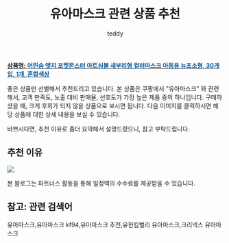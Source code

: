 ﻿---
layout: post
title:  "유아마스크 관련 상품 추천"
author: teddy
categories: [ 가구/인테리어 ]
tags: [유아마스크,유아마스크 kf94,유아마스크 추천,유한킴벌리 유아마스크,크리넥스 유아마스크]
image: https://static.coupangcdn.com/image/retail/images/37860343665801-03c42d70-60e6-4525-8138-6a53b2c846df.jpg 
description: "쿠팡에서 유아마스크 관련 상품으로 가장 고객 선호도가 높은 제품 중 하나입니다."
---

<a href="https://link.coupang.com/re/AFFSDP?lptag=AF3256674&pageKey=6659211648&itemId=15281596802&vendorItemId=82502087628&traceid=V0-153-a213fbf4b0047716&requestid=20221226231513442120070"><b>상품명: <font color='#01579B'>어린숨 엣지 포켓몬스터 아트심볼 새부리형 컬러마스크 아동용 뉴초소형, 30개입, 1개, 혼합색상</font></b></a>

좋은 상품만 선별해서 추천드리고 있습니다.
본 상품은 쿠팡에서 "유아마스크" 와 관련해서, 고객 만족도, 노출 대비 판매율, 선호도가 가장 높은 제품 중의 하나입니다.
구매하셨을 때, 크게 후회가 되지 않을 상품으로 보시면 됩니다. 
다음 이미지를 클릭하시면 해당 상품에 대한 상세 내용을 보실 수 있습니다.

바쁘시다면, 추천 이유로 좀더 요약해서 설명드렸으니, 참고 부탁드립니다.

## 추천 이유 

<a href="https://link.coupang.com/re/AFFSDP?lptag=AF3256674&pageKey=6659211648&itemId=15281596802&vendorItemId=82502087628&traceid=V0-153-a213fbf4b0047716&requestid=20221226231513442120070"><img src="https://thumbnail8.coupangcdn.com/thumbnails/remote/q89/image/retail/images/2022/03/30/10/8/1d957aa3-2897-4a40-8ffa-926cc5948bbf.jpg"></a> 

본 블로그는 파트너스 활동을 통해 일정액의 수수료를 제공받을 수 있습니다.

## 참고: 관련 검색어    
유아마스크,유아마스크 kf94,유아마스크 추천,유한킴벌리 유아마스크,크리넥스 유아마스크